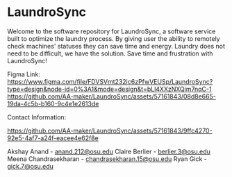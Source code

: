 # LaundroSync
Welcome to the software repository for LaundroSync, a software service built to optimize the laundry process. By giving user the ability to remotely check machines' statuses they can save time and energy. Laundry does not need to be difficult, we have the solution. Save time and frustration with LaundroSync!




Figma Link: https://www.figma.com/file/FDVSVmt232ic6zPfwVEUSp/LaundroSync?type=design&node-id=0%3A1&mode=design&t=bLl4XXzNXQim7nqC-1
https://github.com/AA-maker/LaundroSync/assets/57161843/08d8e665-19da-4c5b-b160-9c4e1e2613de


Contact Information:

https://github.com/AA-maker/LaundroSync/assets/57161843/9ffc4270-92e5-4af7-a24f-eacee4e62f8e


Akshay Anand - anand.212@osu.edu
Claire Berlier - berlier.3@osu.edu
Meena Chandrasekharan - chandrasekharan.15@osu.edu
Ryan Gick - gick.7@osu.edu


